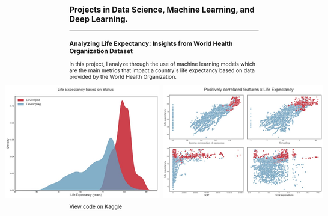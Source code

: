 ## Projects in Data Science, Machine Learning, and Deep Learning.

---

### Analyzing Life Expectancy: Insights from World Health Organization Dataset

In this project, I analyze through the use of machine learning models which are the main metrics that impact a country's life expectancy based on data provided by the World Health Organization.

<div style="display: flex; justify-content: center;">
  <img src="images/life_expectancy_fig2.jpg?raw=true" alt="Image 1" style="height: 300px; margin-right: 10px;">
  <img src="images/life_expectancy_fig1.jpg?raw=true" alt="Image 2" style="height: 300px;">
</div>

[View code on Kaggle](https://www.kaggle.com/code/mbatistasarti/analyzing-life-expectancy-insights-from-who-data)
